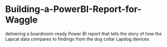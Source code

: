 # Building-a-PowerBI-Report-for-Waggle
delivering a boardroom-ready Power BI report that tells the story of how the Lapcat data compares to findings from the dog collar Lapdog devices
